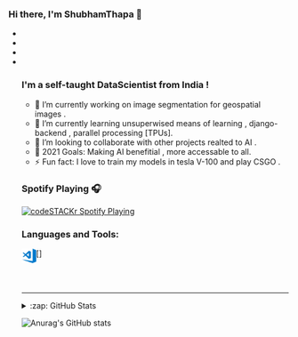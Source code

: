 ### Hi there, I'm ShubhamThapa 👋
<ul class="social-menu"> 
                <li><a href="https://www.facebook.com/shubham.thapa.5249"><i class="fab fa-facebook"></i></a></li>
                <li><a href="https://www.linkedin.com/in/shubham-thapa-2324841b3/"><i class="fab fa-linkedin"></i></a></li> 
                <li><a href="https://twitter.com/Shubham65676765"><i class="fab fa-twitter"></i></a></li>
                <li><a href="https://www.instagram.com/shubham_thapa8/"><i class="fab fa-instagram"></i></a></li> </>
   


  ### I'm a self-taught DataScientist from India !
- 🔭 I’m currently working on image segmentation for geospatial images . 
- 🌱 I’m currently learning unsuperwised means of learning , django-backend , parallel processing [TPUs]. 
- 👯 I’m looking to collaborate with other projects realted to AI .
- 🥅 2021 Goals: Making AI benefitial , more accessable to all. 
- ⚡ Fun fact: I love to train my models in tesla V-100 and play CSGO .  

### Spotify Playing 🎧

[<img src="https://now-playing-codestackr.vercel.app/api/spotify-playing" alt="codeSTACKr Spotify Playing" width="350" />](https://open.spotify.com/user/swyqyimdc12jajde4vpwd2x1b)


### Languages and Tools:

[<img align="left" alt="Visual Studio Code" width="26px" src="https://raw.githubusercontent.com/github/explore/80688e429a7d4ef2fca1e82350fe8e3517d3494d/topics/visual-studio-code/visual-studio-code.png" />]


<br />
<br />

---
<details>
 <summary>:zap: GitHub Stats</summary>


</details>

![Anurag's GitHub stats](https://github-readme-stats.vercel.app/api?username=mu745511&show_icons=true&theme=tokyonight)




